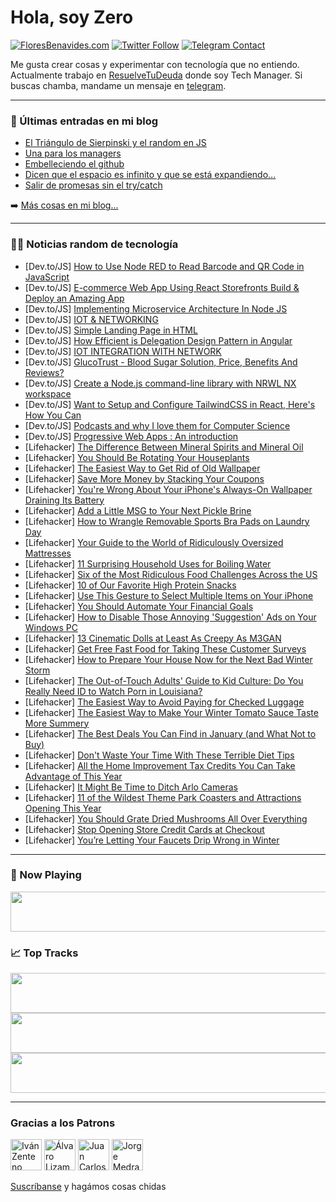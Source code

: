 # Hola, soy Zero

[![FloresBenavides.com](https://img.shields.io/website?down_message=oops&label=MiBlog&style=for-the-badge&up_message=online&url=https%3A%2F%2Ffloresbenavides.com)](https://floresbenavides.com) [![Twitter Follow](https://img.shields.io/twitter/follow/ZeroDragon?color=%231DA1F2&label=Follow&logo=twitter&logoColor=ffffff&style=for-the-badge)](https://twitter.com/zerodragon) [![Telegram Contact](https://img.shields.io/badge/escr%C3%ADbeme-ZeroDragon-%2326A5E4?style=for-the-badge&logo=telegram)](https://t.me/zerodragon)

Me gusta crear cosas y experimentar con tecnología que no entiendo.
Actualmente trabajo en [ResuelveTuDeuda](http://github.com/resuelve) donde soy Tech Manager.
Si buscas chamba, mandame un mensaje en [telegram](https://t.me/zerodragon).

---

### 📕 Últimas entradas en mi blog
<!-- BLOG-POST-LIST:START -->
- [El Triángulo de Sierpinski y el random en JS](https://floresbenavides.com/el-triangulo-de-sierpinski-y-el-random-en-js/)
- [Una para los managers](https://floresbenavides.com/una-para-los-managers/)
- [Embelleciendo el github](https://floresbenavides.com/embelleciendo-el-github/)
- [Dicen que el espacio es infinito y que se está expandiendo…](https://floresbenavides.com/dicen-que-el-espacio-es-infinito-y-que-se-esta-expandiendo/)
- [Salir de promesas sin el try/catch](https://floresbenavides.com/salir-de-promesas-sin-el-try-catch/)
<!-- BLOG-POST-LIST:END -->

➡️ [Más cosas en mi blog...](https://floresbenavides.com)

---

### 👨‍💻 Noticias random de tecnología
<!-- TECH-POSTS:START -->
- [Dev.to/JS] [How to Use Node RED to Read Barcode and QR Code in JavaScript](https://dev.to/yushulx/how-to-use-node-red-to-read-barcode-and-qr-code-in-javascript-l0p)
- [Dev.to/JS] [E-commerce Web App Using React Storefronts Build &amp; Deploy an Amazing App](https://dev.to/jessica020799/e-commerce-web-app-using-react-storefronts-build-deploy-an-amazing-app-3pbc)
- [Dev.to/JS] [Implementing Microservice Architecture In Node JS](https://dev.to/lovepreetsingh/implementing-microservice-architecture-in-node-js-1fg3)
- [Dev.to/JS] [IOT &amp; NETWORKING](https://dev.to/trixtec/iot-and-networking-3kpc)
- [Dev.to/JS] [Simple Landing Page in HTML](https://dev.to/manawariqbal/simple-landing-page-in-html-430c)
- [Dev.to/JS] [How Efficient is Delegation Design Pattern in Angular](https://dev.to/kptengco/how-efficient-is-delegation-design-pattern-in-angular-67h)
- [Dev.to/JS] [IOT INTEGRATION WITH NETWORK](https://dev.to/hqmn/iot-integration-with-network-2gkk)
- [Dev.to/JS] [GlucoTrust - Blood Sugar Solution, Price, Benefits And Reviews?](https://dev.to/glucotrust14/glucotrust-blood-sugar-solution-price-benefits-and-reviews-47mg)
- [Dev.to/JS] [Create a Node.js command-line library with NRWL NX workspace](https://dev.to/eransakal/create-a-nodejs-command-line-library-with-nrwl-nx-workspace-5hin)
- [Dev.to/JS] [Want to Setup and Configure TailwindCSS in React, Here&#39;s How You Can](https://dev.to/nitinfab/want-to-setup-and-configure-tailwindcss-in-react-heres-how-you-can-2j42)
- [Dev.to/JS] [Podcasts and why I love them for Computer Science](https://dev.to/adamaslan/podcasts-and-why-i-love-them-for-computer-science-2mhc)
- [Dev.to/JS] [Progressive Web Apps : An introduction](https://dev.to/vnaydev/progressive-web-apps-an-introduction-1k5j)
- [Lifehacker] [The Difference Between Mineral Spirits and Mineral Oil](https://lifehacker.com/the-difference-between-mineral-spirits-and-mineral-oil-1849958009)
- [Lifehacker] [You Should Be Rotating Your Houseplants](https://lifehacker.com/you-should-be-rotating-your-houseplants-1849958014)
- [Lifehacker] [The Easiest Way to Get Rid of Old Wallpaper](https://lifehacker.com/the-easiest-way-to-get-rid-of-old-wallpaper-1849958038)
- [Lifehacker] [Save More Money by Stacking Your Coupons](https://lifehacker.com/save-more-money-by-stacking-your-coupons-1849958093)
- [Lifehacker] [You&#39;re Wrong About Your iPhone&#39;s Always-On Wallpaper Draining Its Battery](https://lifehacker.com/youre-wrong-about-your-iphones-always-on-wallpaper-drai-1849958965)
- [Lifehacker] [Add a Little MSG to Your Next Pickle Brine](https://lifehacker.com/add-a-little-msg-to-your-next-pickle-brine-1849959556)
- [Lifehacker] [How to Wrangle Removable Sports Bra Pads on Laundry Day](https://lifehacker.com/how-to-wrangle-removable-sports-bra-pads-on-laundry-day-1849959864)
- [Lifehacker] [Your Guide to the World of Ridiculously Oversized Mattresses](https://lifehacker.com/your-guide-to-ridiculously-oversize-mattresses-1849959167)
- [Lifehacker] [11 Surprising Household Uses for Boiling Water](https://lifehacker.com/11-surprising-household-uses-for-boiling-water-1849959610)
- [Lifehacker] [Six of the Most Ridiculous Food Challenges Across the US](https://lifehacker.com/six-of-the-most-ridiculous-food-challenges-across-the-u-1849956686)
- [Lifehacker] [10 of Our Favorite High Protein Snacks](https://lifehacker.com/10-of-our-favorite-high-protein-snacks-1849958812)
- [Lifehacker] [Use This Gesture to Select Multiple Items on Your iPhone](https://lifehacker.com/use-this-gesture-to-select-multiple-items-on-your-iphon-1849957641)
- [Lifehacker] [You Should Automate Your Financial Goals](https://lifehacker.com/you-should-automate-your-financial-goals-1849958883)
- [Lifehacker] [How to Disable Those Annoying &#39;Suggestion&#39; Ads on Your Windows PC](https://lifehacker.com/how-to-disable-those-annoying-suggestion-ads-on-your-wi-1849957475)
- [Lifehacker] [13 Cinematic Dolls at Least As Creepy As M3GAN](https://lifehacker.com/13-cinematic-dolls-at-least-as-creepy-as-m3gan-1849955931)
- [Lifehacker] [Get Free Fast Food for Taking These Customer Surveys](https://lifehacker.com/get-free-fast-food-for-taking-these-customer-surveys-1849955725)
- [Lifehacker] [How to Prepare Your House Now for the Next Bad Winter Storm](https://lifehacker.com/how-to-prepare-your-house-now-for-the-next-bad-winter-s-1849957252)
- [Lifehacker] [The Out-of-Touch Adults&#39; Guide to Kid Culture: Do You Really Need ID to Watch Porn in Louisiana?](https://lifehacker.com/the-out-of-touch-adults-guide-to-kid-culture-do-you-re-1849957375)
- [Lifehacker] [The Easiest Way to Avoid Paying for Checked Luggage](https://lifehacker.com/the-easiest-way-to-avoid-paying-for-checked-luggage-1849955793)
- [Lifehacker] [The Easiest Way to Make Your Winter Tomato Sauce Taste More Summery](https://lifehacker.com/the-easiest-way-to-make-your-winter-tomato-sauce-taste-1849956192)
- [Lifehacker] [The Best Deals You Can Find in January &lpar;and What Not to Buy&rpar;](https://lifehacker.com/the-best-deals-you-can-find-in-january-and-what-not-to-1849954638)
- [Lifehacker] [Don&#39;t Waste Your Time With These Terrible Diet Tips](https://lifehacker.com/dont-waste-your-time-with-these-terrible-diet-tips-1849954846)
- [Lifehacker] [All the Home Improvement Tax Credits You Can Take Advantage of This Year](https://lifehacker.com/all-the-home-improvement-tax-credits-you-can-take-advan-1849954962)
- [Lifehacker] [It Might Be Time to Ditch Arlo Cameras](https://lifehacker.com/it-might-be-time-to-ditch-arlo-cameras-1849945570)
- [Lifehacker] [11 of the Wildest Theme Park Coasters and Attractions Opening This Year](https://lifehacker.com/11-of-the-wildest-theme-park-coasters-and-attractions-o-1849954649)
- [Lifehacker] [You Should Grate Dried Mushrooms All Over Everything](https://lifehacker.com/you-should-grate-dried-mushrooms-all-over-everything-1849955064)
- [Lifehacker] [Stop Opening Store Credit Cards at Checkout](https://lifehacker.com/stop-opening-store-credit-cards-at-checkout-1849954734)
- [Lifehacker] [You’re Letting Your Faucets Drip Wrong in Winter](https://lifehacker.com/you-re-letting-your-faucets-drip-wrong-in-winter-1849954235)<!-- TECH-POSTS:END -->

---

### 🎵 Now Playing
<a href="https://spotify-now-playing-dun.vercel.app/now-playing?open"><img src="https://spotify-now-playing-dun.vercel.app/now-playing" width="540" height="64"></a>

### 📈 Top Tracks
<a href="https://spotify-now-playing-dun.vercel.app/top-tracks?i=1&open"><img src="https://spotify-now-playing-dun.vercel.app/top-tracks?i=1" width="540" height="64"></a>
<a href="https://spotify-now-playing-dun.vercel.app/top-tracks?i=2&open"><img src="https://spotify-now-playing-dun.vercel.app/top-tracks?i=2" width="540" height="64"></a>
<a href="https://spotify-now-playing-dun.vercel.app/top-tracks?i=3&open"><img src="https://spotify-now-playing-dun.vercel.app/top-tracks?i=3" width="540" height="64"></a>

---

### Gracias a los Patrons
[<img src="https://avatars.githubusercontent.com/u/243380?v=4" alt="Iván Zenteno" width="50px">](https://github.com/k001) [<img src="https://avatars.githubusercontent.com/u/19955639?v=4" alt="Álvaro Lizama" width="50px">](https://github.com/alvarolizama) [<img src="https://avatars.githubusercontent.com/u/2718753?v=4" alt="Juan Carlos Ruiz" width="50px">](https://github.com/JuanCrg90) [<img src="https://avatars.githubusercontent.com/u/37025?v=4" alt="Jorge Medrano" width="50px">](https://github.com/h1pp1e) 

[Suscríbanse](https://www.patreon.com/zerodragon) y hagámos cosas chidas
